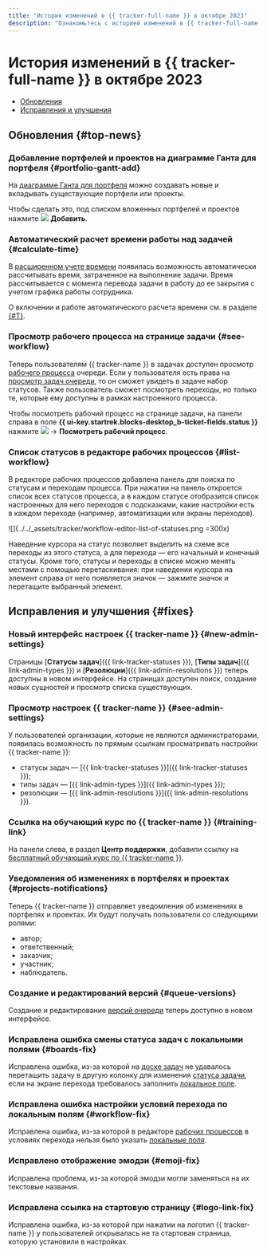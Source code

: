 ```yaml
---
title: "История изменений в {{ tracker-full-name }} в октябре 2023"
description: "Ознакомьтесь с историей изменений в {{ tracker-full-name }} за октябрь 2023."
---
```


# История изменений в {{ tracker-full-name }} в октябре 2023

* [Обновления](#top-news)
* [Исправления и улучшения](#fixes)

## Обновления {#top-news}

### Добавление портфелей и проектов на диаграмме Ганта для портфеля {#portfolio-gantt-add}

На [диаграмме Ганта для портфеля](../gantt/portfolio.md) можно создавать новые и вкладывать существующие портфели или проекты.

Чтобы сделать это, под списком вложенных портфелей и проектов нажмите ![](../../_assets/tracker/svg/add-task.svg) **Добавить**.

### Автоматический расчет времени работы над задачей {#calculate-time}

В [расширенном учете времени](../user/time-spent.md#extended-spent-time) появилась возможность автоматически рассчитывать время, затраченное на выполнение задачи. Время рассчитывается с момента перевода задачи в работу до ее закрытия с учетом графика работы сотрудника.

О включении и работе автоматического расчета времени см. в разделе [{#T}](../manager/queue-spent-time.md).

### Просмотр рабочего процесса на странице задачи {#see-workflow}

Теперь пользователям {{ tracker-name }} в задачах доступен просмотр [рабочего процесса](../manager/workflow.md) очереди. Если у пользователя есть права на [просмотр задач очереди](../manager/queue-access.md#acces-types), то он сможет увидеть в задаче набор статусов. Также пользователь сможет посмотреть переходы, но только те, которые ему доступны в рамках настроенного процесса.

Чтобы посмотреть рабочий процесс на странице задачи, на панели справа в поле **{{ ui-key.startrek.blocks-desktop_b-ticket-fields.status }}** нажмите ![](../../_assets/tracker/svg/arrow.svg) → **Посмотреть рабочий процесс**.

### Список статусов в редакторе рабочих процессов {#list-workflow}

В редакторе рабочих процессов добавлена панель для поиска по статусам и переходам процесса. При нажатии на панель откроется список всех статусов процесса, а в каждом статусе отобразится список настроенных для него переходов с подсказками, какие настройки есть в каждом переходе (например, автоматизации или экраны переходов). 

![](../../_assets/tracker/workflow-editor-list-of-statuses.png =300x)

Наведение курсора на статус позволяет выделить на схеме все переходы из этого статуса, а для перехода — его начальный и конечный статусы. Кроме того, статусы и переходы в списке можно менять местами с помощью перетаскивания: при наведении курсора на элемент справа от него появляется значок — зажмите значок и перетащите выбранный элемент.

## Исправления и улучшения {#fixes}

### Новый интерфейс настроек {{ tracker-name }} {#new-admin-settings}

Страницы [**Статусы задач**]({{ link-tracker-statuses }}), [**Типы задач**]({{ link-admin-types }}) и [**Резолюции**]({{ link-admin-resolutions }}) теперь доступны в новом интерфейсе. На страницах доступен поиск, создание новых сущностей и просмотр списка существующих.

### Просмотр настроек {{ tracker-name }} {#see-admin-settings}

У пользователей организации, которые не являются администраторами, появилась возможность по прямым ссылкам просматривать настройки {{ tracker-name }}:

* статусы задач — [{{ link-tracker-statuses }}]({{ link-tracker-statuses }});
* типы задач — [{{ link-admin-types }}]({{ link-admin-types }});
* резолюции — [{{ link-admin-resolutions }}]({{ link-admin-resolutions }}).




### Ссылка на обучающий курс по {{ tracker-name }} {#training-link}

На панели слева, в раздел **Центр поддержки**, добавили ссылку на [бесплатный обучающий курс по {{ tracker-name }}](https://cloud.yandex.ru/training/tracker?utm_source=product&utm_medium=documentation).

### Уведомления об изменениях в портфелях и проектах {#projects-notifications}

Теперь {{ tracker-name }} отправляет уведомления об изменениях в портфелях и проектах. Их будут получать пользователи со следующими ролями:
* автор;
* ответственный;
* заказчик;
* участник;
* наблюдатель.


### Создание и редактирований версий {#queue-versions}

Создание и редактирование [версий очереди](../manager/versions.md) теперь доступно в новом интерфейсе.

### Исправлена ошибка смены статуса задач с локальными полями {#boards-fix}

Исправлена ошибка, из-за которой на [доске задач](../manager/agile-new.md) не удавалось перетащить задачу в другую колонку для изменения [статуса задачи](../manager/workflow-status-edit.md), если на экране перехода требовалось заполнить [локальное поле](../local-fields.md).

### Исправлена ошибка настройки условий перехода по локальным полям {#workflow-fix}

Исправлена ошибка, из-за которой в редакторе [рабочих процессов](../manager/workflow.md) в условиях перехода нельзя было указать [локальные поля](../local-fields.md).

### Исправлено отображение эмодзи {#emoji-fix}

Исправлена проблема, из-за которой эмодзи могли заменяться на их текстовые названия.

### Исправлена ссылка на стартовую страницу {#logo-link-fix}

Исправлена ошибка, из-за которой при нажатии на логотип {{ tracker-name }} у пользователей открывалась не та стартовая страница, которую установили в настройках.